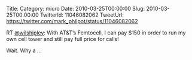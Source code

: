 Title: 
Category: micro
Date: 2010-03-25T00:00:00
Slug: 2010-03-25T00:00:00
TwitterId: 11046082062
TweetUrl: https://twitter.com/mark_philpot/status/11046082062

RT [@wilshipley](https://twitter.com/wilshipley): With AT&T’s Femtocell, I can pay $150 in order to run my own cell tower and still pay full price for calls!

Wait. Why a ...